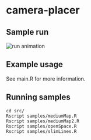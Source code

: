 # camera-placer

## Sample run
![run animation](../blob/master/sample.gif)


## Example usage
See main.R for more information.


## Running samples
```
cd src/
Rscript samples/mediumMap.R
Rscript samples/mediumMap2.R
Rscript samples/openSpace.R
Rscript samples/slimLines.R
```
